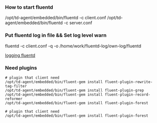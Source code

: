 ### How to start fluentd
/opt/td-agent/embedded/bin/fluentd -c client.conf
/opt/td-agent/embedded/bin/fluentd -c server.conf

### Put fluentd log in file && Set log level warn
fluentd -c client.conf -q -o /home/work/fluentd-log/own-log/fluentd

[logging fluentd](http://docs.fluentd.org/articles/logging)

### Need plugins
```shell
# plugin that client need
/opt/td-agent/embedded/bin/fluent-gem install fluent-plugin-rewrite-tag-filter
/opt/td-agent/embedded/bin/fluent-gem install fluent-plugin-grep
/opt/td-agent/embedded/bin/fluent-gem install fluent-plugin-record-reformer
/opt/td-agent/embedded/bin/fluent-gem install fluent-plugin-forest
 
# plugin that client need
/opt/td-agent/embedded/bin/fluent-gem install fluent-plugin-forest
```
